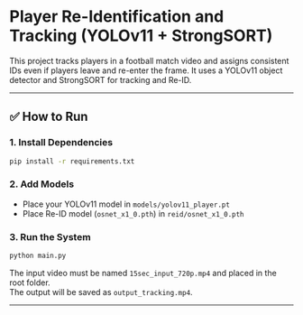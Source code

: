 # Player Re-Identification and Tracking (YOLOv11 + StrongSORT)

This project tracks players in a football match video and assigns consistent IDs even if players leave and re-enter the frame. It uses a YOLOv11 object detector and StrongSORT for tracking and Re-ID.

---

## ✅ How to Run

### 1. Install Dependencies

```bash
pip install -r requirements.txt
```

### 2. Add Models

- Place your YOLOv11 model in `models/yolov11_player.pt`
- Place Re-ID model (`osnet_x1_0.pth`) in `reid/osnet_x1_0.pth`

### 3. Run the System

```bash
python main.py
```

The input video must be named `15sec_input_720p.mp4` and placed in the root folder.  
The output will be saved as `output_tracking.mp4`.

---
